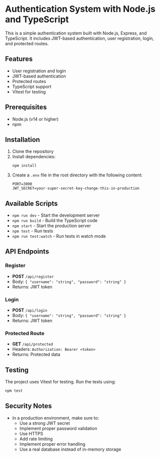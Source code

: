 # Authentication System with Node.js and TypeScript

This is a simple authentication system built with Node.js, Express, and TypeScript. It includes JWT-based authentication, user registration, login, and protected routes.

## Features

- User registration and login
- JWT-based authentication
- Protected routes
- TypeScript support
- Vitest for testing

## Prerequisites

- Node.js (v14 or higher)
- npm

## Installation

1. Clone the repository
2. Install dependencies:
   ```bash
   npm install
   ```
3. Create a `.env` file in the root directory with the following content:
   ```
   PORT=3000
   JWT_SECRET=your-super-secret-key-change-this-in-production
   ```

## Available Scripts

- `npm run dev` - Start the development server
- `npm run build` - Build the TypeScript code
- `npm start` - Start the production server
- `npm test` - Run tests
- `npm run test:watch` - Run tests in watch mode

## API Endpoints

### Register

- **POST** `/api/register`
- Body: `{ "username": "string", "password": "string" }`
- Returns: JWT token

### Login

- **POST** `/api/login`
- Body: `{ "username": "string", "password": "string" }`
- Returns: JWT token

### Protected Route

- **GET** `/api/protected`
- Headers: `Authorization: Bearer <token>`
- Returns: Protected data

## Testing

The project uses Vitest for testing. Run the tests using:

```bash
npm test
```

## Security Notes

- In a production environment, make sure to:
  - Use a strong JWT secret
  - Implement proper password validation
  - Use HTTPS
  - Add rate limiting
  - Implement proper error handling
  - Use a real database instead of in-memory storage
